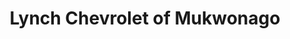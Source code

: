 ---
title: "Lynch Chevrolet of Mukwonago"
url: /mukwonago/lynch-chevrolet-of-mukwonago/
shop: car
---
